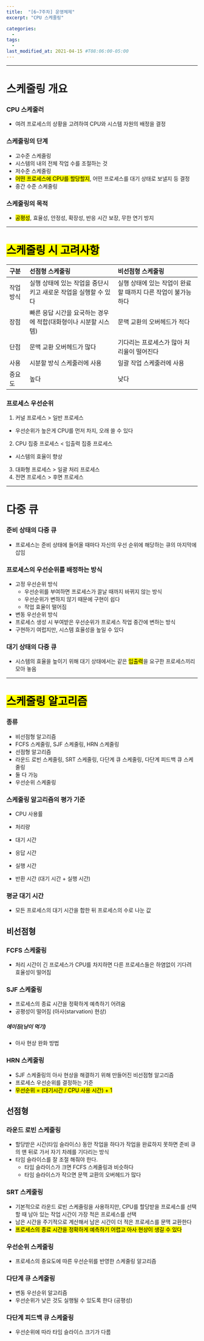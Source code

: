 ```yaml
---
title:  "[6~7주차] 운영체제"
excerpt: "CPU 스케줄링"

categories:
  - 
tags:
  - 
last_modified_at: 2021-04-15 #T08:06:00-05:00
---
```


---
# 스케줄링 개요
### CPU 스케줄러
- 여려 프로세스의 상황을 고려하여 CPU와 시스템 자원의 배정을 결정

### 스케줄링의 단계
- 고수준 스케줄링
 - 시스템의 내의 전체 작업 수를 조절하는 것
- 저수준 스케줄링
 - <mark>어떤 프로세스에 CPU를 할당할지</mark>, 어떤 프로세스를 대기 상태로 보낼지 등 결정
- 중간 수준 스케줄링

### 스케줄링의 목적
- <mark>공평성</mark>, 효율성, 안정성, 확장성, 반응 시간 보장, 무한 연기 방지

---
# <mark>스케줄링 시 고려사항</mark>

|구분|선점형 스케줄링|비선점형 스케줄링|
|:---|:---|:---|
|작업 방식|실행 상태에 있는 작업을 중단시키고 새로운 작업을 실행할 수 있다|실행 상태에 있는 작업이 완료할 때까지 다른 작업이 불가능하다|
|장점|빠른 응답 시간을 요국하는 경우에 적합(대화형이나 시분할 시스템)|문맥 교환의 오버헤드가 적다|
|단점|문맥 교환 오버헤드가 많다|기다리는 프로세스가 많아 처리율이 떨어진다|
|사용|시분할 방식 스케줄러에 사용|일괄 작업 스케줄러에 사용|
|중요도|높다|낮다|

### 프로세스 우선순위
1. 커널 프로세스 > 일반 프로세스
  - 우선순위가 높은게 CPU를 먼저 차지, 오래 쓸 수 있다
2. CPU 집중 프로세스 < 입출력 집중 프로세스
 - 시스템의 효율이 향상
3. 대화형 프로세스 > 일괄 처리 프로세스
4. 전면 프로세스 > 후면 프로세스

---
# 다중 큐
### 준비 상태의 다중 큐
- 프로세스는 준비 상태에 들어올 때마다 자신의 우선 순위에 해당하는 큐의 마지막에 삽임

### 프로세스의 우선순위를 배정하는 방식
- 고정 우선순위 방식
  - 우선순위를 부여하면 프로세스가 끌날 때까지 바뀌지 않는 방식
  - 우선순위가 변하지 않기 때문에 구현이 쉽다
  - 작업 효율이 떨어짐
- 변동 우선순위 방식
 - 프로세스 생성 시 부여받은 우선순위가 프로세스 작업 중간에 변하는 방식
 - 구현하기 여럽지만, 시스템 효율성을 높일 수 있다

### 대기 상태의 다중 큐
- 시스템의 효율을 높이기 위해 대기 상태에서는 같은 <mark>입출력</mark>을 요구한 프로세스끼리 모아 놓음

---
# <mark>스케줄링 알고리즘</mark>
### 종류
- 비선점형 알고리즘
 - FCFS 스케줄링, SJF 스케줄링, HRN 스케줄링
- 선점형 알고리즘
 - 라운드 로빈 스케줄링, SRT 스케줄링, 다단계 큐 스케줄링, 다단계 피드백 큐 스케줄링
- 둘 다 가능
 - 우선순위 스케줄링

### 스케줄링 알고리즘의 평가 기준
- CPU 사용률
- 처리량

- 대기 시간
- 응답 시간
- 실행 시간
- 반환 시간 (대기 시간 + 실행 시간)

### 평균 대기 시간
- 모든 프로세스의 대기 시간을 합한 뒤 프로세스의 수로 나눈 값

## 비선점형
### FCFS 스케줄링
- 처리 시간이 긴 프로세스가 CPU를 차지하면 다른 프로세스들은 하염없이 기다려 효율성이 떨어짐

### SJF 스케줄링
- 프로세스의 종료 시간을 정확하게 예측하기 어려움
- 공평성이 떨어짐 (아사(starvation) 현상)
##### 에이징(낭이 먹기)
- 아사 현상 완화 방법

### HRN 스케줄링
- SJF 스케줄링의 아사 현상을 해결하기 위해 만들어진 비선점형 알고리즘
- 프로세스 우선순위를 결정하는 기준
 - <mark>우선순위 = (대기시간 / CPU 사용 시간) + 1</mark>

## 선점형
### 라운드 로빈 스케줄링
- 할당받은 시간(타임 슬라이스) 동안 작업을 하다가 작업을 완료하지 못하면 준비 큐의 맨 뒤로 가서 자기 차례를 기다리는 방식
- 타임 슬라이스를 잘 조절 해줘야 한다.
  - 타임 슬라이스가 크면 FCFS 스케줄링과 비슷하다
  - 타임 슬라이스가 작으면 문맥 교환의 오버헤드가 많다

### SRT 스케줄링
- 기본적으로 라운드 로빈 스케줄링을 사용하지만, CPU를 할당받을 프로세스를 선택할 때 남아 있는 작업 시간이 가장 적은 프로세스를 선택
- 남은 시간을 주기적으로 계산해서 남은 시간이 더 적은 프로세스를 문맥 교환한다
- <mark>프로세스의 종료 시간을 정확하게 예측하기 어렵고 아사 현상이 생길 수 있다</mark>

### 우선순위 스케줄링
- 프로세스의 중요도에 따른 우선순위를 반영한 스케줄링 알고리즘

### 다단계 큐 스케줄링
- 변동 우선순위 알고리즘
- 우선순위가 낮은 것도 실행될 수 있도록 한다 (공평성)

### 다단계 피드백 큐 스케줄링
- 우선순위에 따라 타임 슬라이스 크기가 다름